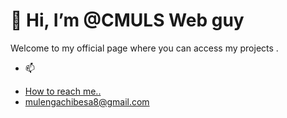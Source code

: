 <!DOCTYPE html>
<html>
   
<h1> 👋 Hi, I’m @CMULS Web guy </h1>
Welcome to my official page where you can access my projects .
 
- 📫 <li><a href="#How to reach me..">How to reach me..</a></li>
      <li><a href="#mulengachibesa8@gmail.com">mulengachibesa8@gmail.com</a></li>
      
  </html>
   

<!---
CMULS/CMULS is a ✨ special ✨ repository because its `README.md` (this file) appears on your GitHub profile.
You can click the Preview link to take a look at your changes
--->
